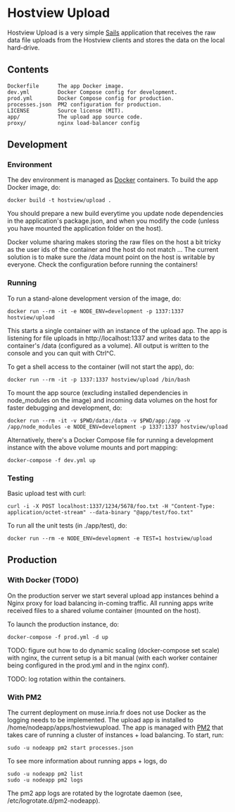 # Hostview Upload

Hostview Upload is a very simple [Sails](http://sailsjs.org) application that receives the raw data file uploads from the Hostview clients and stores the data on the local hard-drive.

## Contents

    Dockerfile      The app Docker image.
    dev.yml         Docker Compose config for development.
    prod.yml        Docker Compose config for production.
    processes.json  PM2 configuration for production.
    LICENSE		    Source license (MIT).
    app/		    The upload app source code.
    proxy/          nginx load-balancer config


## Development

### Environment

The dev environment is managed as [Docker](https://www.docker.com/) containers. To build the app Docker image, do:

    docker build -t hostview/upload .

You should prepare a new build everytime you update node dependencies in the application's package.json, and when you modify the code (unless you have mounted the application folder on the host).

Docker volume sharing makes storing the raw files on the host a bit tricky as the user ids of the container and the host do not match ... The current solution is to make sure the /data mount point on the host is writable by everyone. Check the configuration before running the containers!

### Running

To run a stand-alone development version of the image, do:

    docker run --rm -it -e NODE_ENV=development -p 1337:1337 hostview/upload

This starts a single container with an instance of the upload app. The app is listening for file uploads in http://localhost:1337 and writes data to the container's /data (configured as a volume). All output is written to the console and you can quit with Ctrl^C.

To get a shell access to the container (will not start the app), do:

    docker run --rm -it -p 1337:1337 hostview/upload /bin/bash

To mount the app source (excluding installed dependencies in node_modules on the image) and incoming data volumes on the host for faster debugging and development, do:

    docker run --rm -it -v $PWD/data:/data -v $PWD/app:/app -v /app/node_modules -e NODE_ENV=development -p 1337:1337 hostview/upload 

Alternatively, there's a Docker Compose file for running a development instance with the above volume mounts and port mapping:

    docker-compose -f dev.yml up

### Testing

Basic upload test with curl:

    curl -i -X POST localhost:1337/1234/5678/foo.txt -H "Content-Type: application/octet-stream" --data-binary "@app/test/foo.txt"

To run all the unit tests (in ./app/test), do:

    docker run --rm -e NODE_ENV=development -e TEST=1 hostview/upload


## Production

### With Docker (TODO)

On the production server we start several upload app instances behind a Nginx proxy for load balancing in-coming traffic. All running apps write received files to a shared volume container (mounted on the host). 

To launch the production instance, do:

    docker-compose -f prod.yml -d up

TODO: figure out how to do dynamic scaling (docker-compose set scale) with nginx, the current setup is a bit manual (with each worker container being configured in the prod.yml and in the nginx conf).

TODO: log rotation within the containers.

### With PM2

The current deployment on muse.inria.fr does not use Docker as the logging needs to be implemented. The upload app is installed to /home/nodeapp/apps/hostviewupload. The app is managed with [PM2](https://github.com/Unitech/pm2) that takes care of running a cluster of instances + load balancing. To start, run:

    sudo -u nodeapp pm2 start processes.json

To see more information about running apps + logs, do

    sudo -u nodeapp pm2 list
    sudo -u nodeapp pm2 logs

The pm2 app logs are rotated by the logrotate daemon (see, /etc/logrotate.d/pm2-nodeapp).
